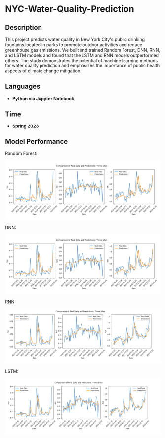 # NYC-Water-Quality-Prediction

<h2>Description</h2>
This project predicts water quality in New York City's public drinking fountains located in parks to promote outdoor activities and reduce greenhouse gas emissions. We built and trained Random Forest, DNN, RNN, and LSTM models and found that the LSTM and RNN models outperformed others. The study demonstrates the potential of machine learning methods for water quality prediction and emphasizes the importance of public health aspects of climate change mitigation.
<br />


<h2>Languages</h2>

- <b>Python via Jupyter Notebook</b> 

<h2>Time</h2>

- <b>Spring 2023</b>

<h2>Model Performance</h2>

Random Forest: <br/>

![ER DIAGRAM](https://github.com/asspresso/NYC-Water-Quality-Prediction/blob/main/DNN.png)<br/>

DNN: <br/>

![ER DIAGRAM](https://github.com/asspresso/NYC-Water-Quality-Prediction/blob/main/DNN.png)<br/>

RNN: <br/>

![ER DIAGRAM](https://github.com/asspresso/NYC-Water-Quality-Prediction/blob/main/RNN.png)<br/>

LSTM: <br/>

![ER DIAGRAM](https://github.com/asspresso/NYC-Water-Quality-Prediction/blob/main/LSTM.png)<br/>

</p>



<!--
 ```diff
- text in red
+ text in green
! text in orange
# text in gray
@@ text in purple (and bold)@@
```
--!>
